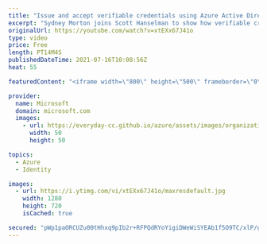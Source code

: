 ```yaml
---
title: "Issue and accept verifiable credentials using Azure Active Directory | Azure Friday"
excerpt: "Sydney Morton joins Scott Hanselman to show how verifiable credentials enable you to own and prove who you are in the digital world. See how to enable decentralized identity through seamless user and developer experiences.  ⏩ 0:00 – Intro ⏩ 0:37 – Overview ⏩ 3:01 – Demo – end user experience ⏩ 6:14 –"
originalUrl: https://youtube.com/watch?v=xtEXx67J41o
type: video
price: Free
length: PT14M4S
publishedDateTime: 2021-07-16T10:08:56Z
heat: 55

featuredContent: "<iframe width=\"800\" height=\"500\" frameborder=\"0\" src=\"https://www.youtube.com/embed/xtEXx67J41o\" allow=\"accelerometer; autoplay; encrypted-media; gyroscope; picture-in-picture\" allowfullscreen></iframe>"

provider:
  name: Microsoft
  domain: microsoft.com
  images:
    - url: https://everyday-cc.github.io/azure/assets/images/organizations/microsoft.com-50x50.jpg
      width: 50
      height: 50

topics:
  - Azure
  - Identity

images:
  - url: https://i.ytimg.com/vi/xtEXx67J41o/maxresdefault.jpg
    width: 1280
    height: 720
    isCached: true

secured: "pWp1paORCUZu00tHhxq9pIb2r+RFPQdRYoYigiDWeWiSYEAb1f5O9TC/xlP/g4V2o/QtEptK1JPx9PGpfZur/MhC/IIxGUJe4PQltkRnEZhCNcPBO4qkFSLmnjiZYovIF6lY5SRzPAhz9T0sjUwgT6qadIkJG9ibovS6O1vcs5/mmlNW/a3RDRcVhrlYtSXrkWD1nN4fX+lCeLPzYhmASvL/0G9GMsiOyiEHO7h9BY9nOLeq1KwsZHYhyaRAyWDFTxOj4J50pHbuk3dTb1yZJCdxc2YRN1m0ZIhCzsRjyQlpocBTlyJRLH/XeQgYBCX0VVhRZAtg/NsvcZIfp/ryrbvxk5Aubsh0NEazzfCQHKxSd4ynFGX6cUzofP014+yFw7KHudRvqMdh//dz9deoKDNhN12RmIPiFpp2B3PBYBc=;hgMge8YEL36Nh9MHD9WHPA=="
---
```


